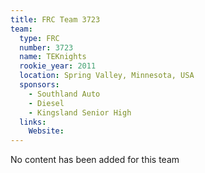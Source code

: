 ```yaml
---
title: FRC Team 3723
team:
  type: FRC
  number: 3723
  name: TEKnights
  rookie_year: 2011
  location: Spring Valley, Minnesota, USA
  sponsors:
    - Southland Auto
    - Diesel
    - Kingsland Senior High
  links:
    Website: 
---
```

No content has been added for this team